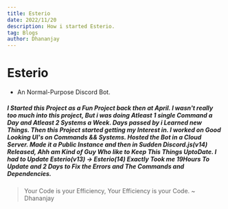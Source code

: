 ```yaml
---
title: Esterio
date: 2022/11/20
description: How i started Esterio.
tag: Blogs
author: Dhananjay
---
```


# Esterio
- An Normal-Purpose Discord Bot.
##### I Started this Project as a Fun Project back then at April. I wasn't really too much into this project, But i was doing Atleast 1 single Command a Day and Atleast 2 Systems a Week. Days passed by i Learned new Things. Then this Project started getting my Interest in. I worked on Good Looking UI's on Commands && Systems. Hosted the Bot in a Cloud Server. Made it a Public Instance and then in Sudden Discord.js(v14) Released, **Ahh am Kind of Guy Who like to Keep This Things UptoDate**. I had to Update Esterio(v13) -> Esterio(14) Exactly Took me *19Hours* To Update and 2 Days to Fix the Errors and The Commands and Dependencies.


> Your Code is your Efficiency, Your Efficiency is your Code. ~ Dhananjay